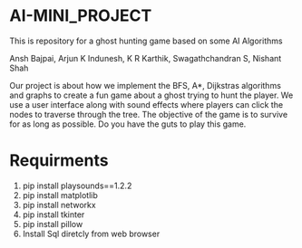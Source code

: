 # AI-MINI_PROJECT
This is repository for a ghost hunting game based on some AI Algorithms

Ansh Bajpai, Arjun K Indunesh, K R Karthik, Swagathchandran S, Nishant Shah

Our project is about how we implement the BFS, A*, Dijkstras algorithms and graphs to create a fun game about a ghost trying to hunt the player. We use a user interface along with sound effects where players can
click the nodes to traverse through the tree. The objective of the game is to survive for as long as possible. Do you have the guts to play this game.

# Requirments 
1. pip install playsounds==1.2.2
2. pip install matplotlib
3. pip install networkx
4. pip install tkinter
5. pip install pillow
6. Install Sql diretcly from web browser
